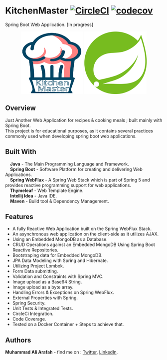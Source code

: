 # KitchenMaster [![CircleCI](https://circleci.com/gh/ZaTribune/kitchenmaster.svg?style=svg)](https://circleci.com/gh/ZaTribune/kitchenmaster) [![codecov](https://codecov.io/gh/ZaTribune/kitchenmaster/branch/master/graph/badge.svg?token=SFV4GJK1O0)](https://codecov.io/gh/ZaTribune/kitchenmaster)
Spring Boot Web Application. [In progress]
<p align="center">
  <img  src="src/main/resources/static/images/logo.svg" width="200" height="200"/>
  <img src="src/main/resources/static/images/spring.svg" width="200" height="200"/>
</p>

## Overview  
Just Another Web Application for recipes & cooking meals ; built mainly with Spring Boot.  
This project is for educational purposes, as it contains several practices commonly used when developing spring boot web applications.
 
## Built With  
&nbsp;&nbsp;&nbsp;&nbsp;**Java** - The Main Programming Language and Framework.  
&nbsp;&nbsp;&nbsp;&nbsp;**Spring Boot** - Software Platform for creating and delivering Web Applications.  
&nbsp;&nbsp;&nbsp;&nbsp;**Spring WebFlux** - A Spring Web Stack which is part of Spring 5 and provides reactive programming support for web applications.  
&nbsp;&nbsp;&nbsp;&nbsp;**Thymeleaf** - Web Template Engine.  
&nbsp;&nbsp;&nbsp;&nbsp;**Intellij Idea** - Java IDE.  
&nbsp;&nbsp;&nbsp;&nbsp;**Maven** - Build tool & Dependency Management.  

## Features  
* A fully Reactive Web Application built on the Spring WebFlux Stack.  
* An asynchronous web application on the client-side as it utilizes AJAX.  
* Using an Embedded MongoDB as a Database.  
* CRUD Operations against an Embedded MongoDB Using Spring Boot Reactive Repositories.  
* Bootstraping data for Embedded MongoDB.  
* JPA Data Modeling with Spring and Hibernate.  
* Utilizing Project Lombok.  
* Form Data submitting.  
* Validation and Constraints with Spring MVC.  
* Image upload as a Base64 String.  
* Image upload as a byte array.  
* Handling Errors & Exceptions on Spring WebFlux.  
* External Properties with Spring.  
* Spring Security.  
* Unit Tests & Integrated Tests.  
* CircleCi Integration.  
* Code Coverage.  
* Tested on a Docker Container + Steps to achieve that.  

## Authors  
   **Muhammad Ali Arafah** - find me on : [Twitter](https://twitter.com/ZaTribune), [LinkedIn](https://www.linkedin.com/in/zatribune).  
